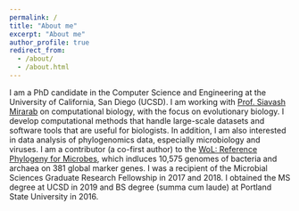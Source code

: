```yaml
---
permalink: /
title: "About me"
excerpt: "About me"
author_profile: true
redirect_from: 
  - /about/
  - /about.html
---
```


I am a PhD candidate in the Computer Science and Engineering at the University of California, San Diego (UCSD). 
I am working with [Prof. Siavash Mirarab](http://eceweb.ucsd.edu/~smirarab/) on computational biology, with the focus on evolutionary biology.
I develop computational methods that handle large-scale datasets and software tools that are useful for biologists. 
In addition, I am also interested in data analysis of phylogenomics data, especially microbiology and viruses.
I am a contributor (a co-first author) to the [WoL: Reference Phylogeny for Microbes](https://biocore.github.io/wol/), which indluces 10,575 genomes of bacteria and archaea on 381 global marker genes. I was a recipient of the Microbial Sciences Graduate Research Fellowship in 2017 and 2018.
I obtained the MS degree at UCSD in 2019 and BS degree (summa cum laude) at Portland State University in 2016. 
